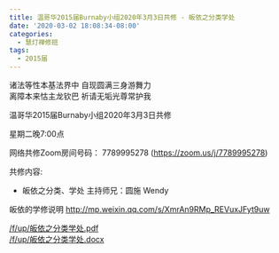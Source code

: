 ```yaml
---
title: 温哥华2015届Burnaby小组2020年3月3日共修 - 皈依之分类学处
date: '2020-03-02 18:08:34-08:00'
categories:
  - 慧灯禅修班
tags:
  - 2015届
---
```

诸法等性本基法界中 自现圆满三身游舞力   
离障本来怙主龙钦巴 祈请无垢光尊常护我

温哥华2015届Burnaby小组2020年3月3日共修 

星期二晚7:00点 

网络共修Zoom房间号码： 7789995278 (<https://zoom.us/j/7789995278>)

共修内容: 

- 皈依之分类、学处
主持师兄：圆施 Wendy

皈依的学修说明 <http://mp.weixin.qq.com/s/XmrAn9RMp_REVuxJFyt9uw>

[/f/up/皈依之分类学处.pdf](https://hdvblob.blob.core.windows.net/hdv/f/up/皈依之分类学处.pdf)  
[/f/up/皈依之分类学处.docx](https://hdvblob.blob.core.windows.net/hdv/f/up/皈依之分类学处.docx)


